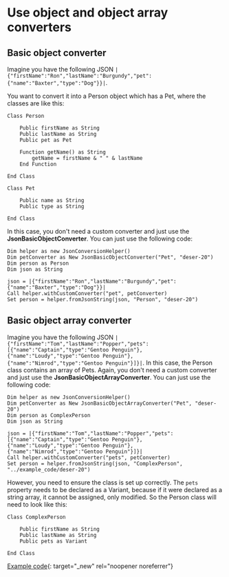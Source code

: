 # Use object and object array converters

## Basic object converter

Imagine you have the following JSON `|{"firstName":"Ron","lastName":"Burgundy","pet": {"name":"Baxter","type":"Dog"}}|`.

You want to convert it into a Person object which has a Pet, where the classes are like this:

```vbscript
Class Person

    Public firstName as String
    Public lastName as String
    Public pet as Pet

    Function getName() as String
        getName = firstName & " " & lastName
    End Function

End Class

Class Pet

    Public name as String
    Public type as String

End Class
```

In this case, you don't need a custom converter and just use the **JsonBasicObjectConverter**. You can just use the following code:

``` vbscript
Dim helper as new JsonConversionHelper()
Dim petConverter as New JsonBasicObjectConverter("Pet", "deser-20")
Dim person as Person
Dim json as String

json = |{"firstName":"Ron","lastName":"Burgundy","pet": {"name":"Baxter","type":"Dog"}}|
Call helper.withCustomConverter("pet", petConverter)
Set person = helper.fromJsonString(json, "Person", "deser-20")
```

## Basic object array converter

Imagine you have the following JSON `|{"firstName":"Tom","lastName":"Popper","pets": [{"name":"Captain","type":"Gentoo Penguin"},{"name":"Loudy","type":"Gentoo Penguin"},{"name":"Nimrod","type":"Gentoo Penguin"}]}|`. In this case, the Person class contains an array of Pets. Again, you don't need a custom converter and just use the **JsonBasicObjectArrayConverter**. You can just use the following code:

``` vbscript
Dim helper as new JsonConversionHelper()
Dim petConverter as New JsonBasicObjectArrayConverter("Pet", "deser-20")
Dim person as ComplexPerson
Dim json as String

json = |{"firstName":"Tom","lastName":"Popper","pets": [{"name":"Captain","type":"Gentoo Penguin"},{"name":"Loudy","type":"Gentoo Penguin"},{"name":"Nimrod","type":"Gentoo Penguin"}]}|
Call helper.withCustomConverter("pets", petConverter)
Set person = helper.fromJsonString(json, "ComplexPerson", "../example_code/deser-20")
```

However, you need to ensure the class is set up correctly. The `pets` property needs to be declared as a Variant, because if it were declared as a string array, it cannot be assigned, only modified. So the Person class will need to look like this:

```vbscript
Class ComplexPerson

    Public firstName as String
    Public lastName as String
    Public pets as Variant

End Class
```

[Example code](../../assets/example_code/deser-20.txt){: target="_new" rel="noopener noreferrer"}
